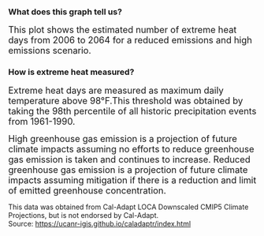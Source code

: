 ### What does this graph tell us?


<span style="font-size:18px;"> This plot shows the estimated number of extreme heat days from 2006 to 2064 for a reduced emissions and high emissions scenario. </span>


### How is extreme heat measured?


<span style="font-size:18px;"> Extreme heat days are measured as maximum daily temperature above 98°F.This threshold was obtained by taking the 98th percentile of all historic precipitation events from 1961-1990. </span>


<span style="font-size:18px;">High greenhouse gas emission is a projection of future climate impacts assuming no efforts to reduce greenhouse gas emission is taken and continues to increase. Reduced greenhouse gas emission is a projection of future climate impacts assuming mitigation if there is a reduction and limit of emitted greenhouse concentration. </span>


</span> This data was obtained from Cal-Adapt LOCA Downscaled CMIP5 Climate Projections, but is not endorsed by Cal-Adapt. <br>
Source: https://ucanr-igis.github.io/caladaptr/index.html </span>